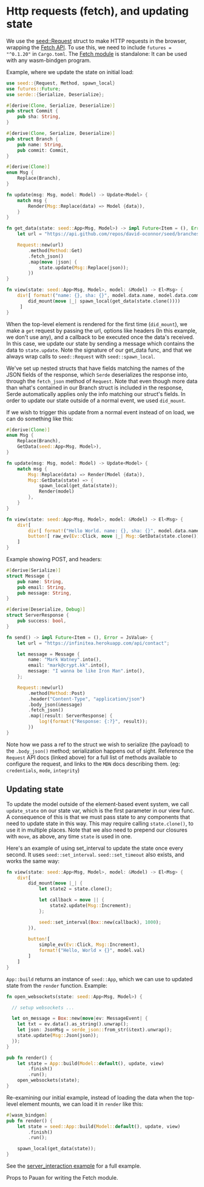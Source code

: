 # Http requests (fetch), and updating state

We use the [seed::Request](https://docs.rs/seed/0.1.12/seed/fetch/struct.Request.html) struct
to make HTTP requests in the browser, wrapping the [Fetch API](https://developer.mozilla.org/en-US/docs/Web/API/Fetch_API).
To use this, we need to include `futures = "^0.1.20"` in `Cargo.toml`. The [Fetch module](https://docs.rs/seed/0.2.3/seed/fetch/index.html)
is standalone: It can be used with any wasm-bindgen program.

Example, where we update the state on initial load:
```rust
use seed::{Request, Method, spawn_local}
use futures::Future;
use serde::{Serialize, Deserialize};

#[derive(Clone, Serialize, Deserialize)]
pub struct Commit {
    pub sha: String,
}

#[derive(Clone, Serialize, Deserialize)]
pub struct Branch {
    pub name: String,
    pub commit: Commit,
}

#[derive(Clone)]
enum Msg {
    Replace(Branch),
}

fn update(msg: Msg, model: Model) -> Update<Model> {
    match msg {
        Render(Msg::Replace(data) => Model {data}),
    }
}

fn get_data(state: seed::App<Msg, Model>) -> impl Future<Item = (), Error = JsValue> {
    let url = "https://api.github.com/repos/david-oconnor/seed/branches/master";

    Request::new(url)
        .method(Method::Get)
        .fetch_json()
        .map(move |json| {
            state.update(Msg::Replace(json));
        })
}

fn view(state: seed::App<Msg, Model>, model: &Model) -> El<Msg> {
    div![ format!("name: {}, sha: {}", model.data.name, model.data.commit.sha),
        did_mount(move |_| spawn_local(get_data(state.clone())))
     ]
}
```
When the top-level element is rendered for the first time (`did_mount`), we make
a `get` request by passing the url, options like headers (In this example, we don't use any),
and a callback to be executed once the data's received. In this case, we update our
state by sending a message which contains the data to `state.update`. Note the signature
of our get_data func, and that we always wrap calls to `seed::Request` with `seed::spawn_local`.

We've set up nested structs that have fields matching the names of the JSON fields of
the response, which `Serde` deserializes the response into, through the `fetch_json` method of
 `Request`. Note that even though more data than 
what's contained in our Branch struct is included
in the response, Serde automatically applies only the info matching our struct's fields.
In order to update our state outside of a normal event, we used `did_mount`. 

If we wish to trigger
this update from a normal event instead of on load, we can do something like this:
```rust
#[derive(Clone)]
enum Msg {
    Replace(Branch),
    GetData(seed::App<Msg, Model>),
}

fn update(msg: Msg, model: Model) -> Update<Model> {
    match msg {
        Msg::Replace(data) => Render(Model {data}),
        Msg::GetData(state) => {
            spawn_local(get_data(state));
            Render(model)
        },
    }
}

fn view(state: seed::App<Msg, Model>, model: &Model) -> El<Msg> {
    div![
        div![ format!("Hello World. name: {}, sha: {}", model.data.name, model.data.commit.sha) ],
        button![ raw_ev(Ev::Click, move |_| Msg::GetData(state.clone())), "Update from the internet"]
    ]
}
```

Example showing POST, and headers:
```rust
#[derive(Serialize)]
struct Message {
    pub name: String,
    pub email: String,
    pub message: String,
}

#[derive(Deserialize, Debug)]
struct ServerResponse {
    pub success: bool,
}

fn send() -> impl Future<Item = (), Error = JsValue> {
    let url = "https://infinitea.herokuapp.com/api/contact";

    let message = Message {
        name: "Mark Watney".into(),
        email: "mark@crypt.kk".into(),
        message: "I wanna be like Iron Man".into(),
    };

    Request::new(url)
        .method(Method::Post)
        .header("Content-Type", "application/json")
        .body_json(&message)
        .fetch_json()
        .map(|result: ServerResponse| {
            log!(format!("Response: {:?}", result));
        })
}
```
Note how we pass a ref to the struct we wish to serialize (the payload) to the `.body_json()` method;
serialization happens out of sight. Reference the `Request` API docs (linked above) for a full
list of methods available to configure the request, and links to the `MDN` docs describing
them. (eg: `credentials`, `mode`, `integrity`)


## Updating state
To update the model outside of the element-based event system, we call `update_state` on
our state var, which is the first parameter in our view func. A consequence of this is
that we must pass state to any components that need to update state in this way. This
may require calling `state.clone()`, to use it in multiple places. Note that we also need
to prepend our closures with `move`, as above, any time `state` is used in one.

Here's an example of using set_interval to update the state once every second. It uses
`seed::set_interval`. `seed::set_timeout` also exists, and works the same way:
```rust
fn view(state: seed::App<Msg, Model>, model: &Model) -> El<Msg> {  
    div![
        did_mount(move |_| {
            let state2 = state.clone();

            let callback = move || {
                state2.update(Msg::Increment);
            };

            seed::set_interval(Box::new(callback), 1000);
        }),
        
        button![
            simple_ev(Ev::Click, Msg::Increment),
            format!("Hello, World × {}", model.val)
        ]
    ]
}
```

`App::build` returns an instance of `seed::App`, which we can use to updated state from the `render` function. Example:
```rust
fn open_websockets(state: seed::App<Msg, Model>) {

  // setup websockets ...

  let on_message = Box::new(move|ev: MessageEvent| {
    let txt = ev.data().as_string().unwrap();
    let json: JsonMsg = serde_json::from_str(&text).unwrap();
    state.update(Msg::Json(json));
  });
}

pub fn render() {
    let state = App::build(Model::default(), update, view)
        .finish()
        .run();
    open_websockets(state);
}
```

Re-examining our initial example, instead of loading the data when the top-level element mounts,
we can load it in `render` like this:

```rust
#[wasm_bindgen]
pub fn render() {
    let state = seed::App::build(Model::default(), update, view)
        .finish()
        .run();

    spawn_local(get_data(state));
}
```

See the [server_interaction example](https://github.com/David-OConnor/seed/tree/master/examples/server_interaction)
for a full example.

Props to Pauan for writing the Fetch module.